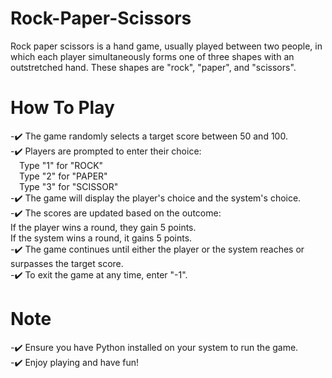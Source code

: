 # Rock-Paper-Scissors
Rock paper scissors is a hand game, usually played between two people, in which each player simultaneously forms one of three shapes with an outstretched hand. These shapes are "rock", "paper", and "scissors".

# How To Play
-✔️ The game randomly selects a target score between 50 and 100.<br>
-✔️ Players are prompted to enter their choice:<br>
        &emsp;Type "1" for "ROCK"<br>
        &emsp;Type "2" for "PAPER"<br>
        &emsp;Type "3" for "SCISSOR"<br>
-✔️ The game will display the player's choice and the system's choice.<br>
-✔️ The scores are updated based on the outcome:<br>
        If the player wins a round, they gain 5 points.<br>
        If the system wins a round, it gains 5 points.<br>
-✔️ The game continues until either the player or the system reaches or surpasses the target score.<br>
-✔️ To exit the game at any time, enter "-1".<br>

# Note
-✔️ Ensure you have Python installed on your system to run the game.<br>
-✔️ Enjoy playing and have fun!<br>
